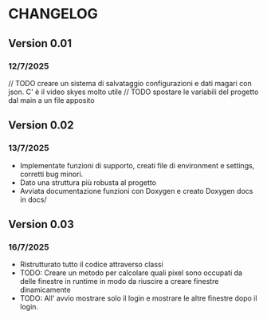 # CHANGELOG

## Version 0.01

### 12/7/2025

// TODO creare un sistema di salvataggio configurazioni e dati magari con json. C' è il video skyes molto utile
// TODO spostare le variabili del progetto dal main a un file apposito

## Version 0.02

### 13/7/2025

- Implementate funzioni di supporto, creati file di environment e settings, corretti bug minori.
- Dato una struttura più robusta al progetto
- Avviata documentazione funzioni con Doxygen e creato Doxygen docs in docs/

## Version 0.03

### 16/7/2025

- Ristrutturato tutto il codice attraverso classi
- TODO: Creare un metodo per calcolare quali pixel sono occupati da delle finestre in runtime in modo da
  riuscire a creare finestre dinamicamente
- TODO: All' avvio mostrare solo il login e mostrare le altre finestre dopo il login.

